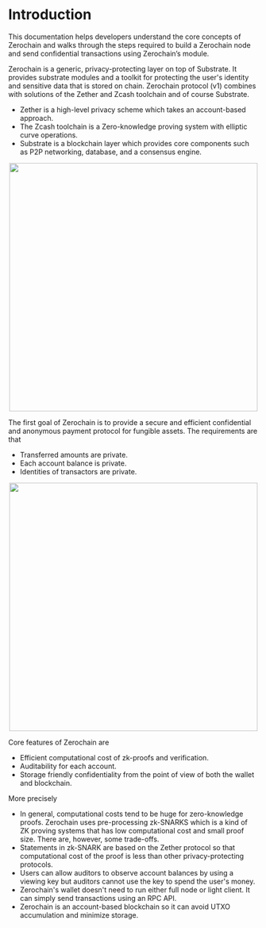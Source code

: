 # Introduction

This documentation helps developers understand the core concepts of Zerochain and walks through the steps required to build a Zerochain node and send confidential transactions using Zerochain’s module.

Zerochain is a generic, privacy-protecting layer on top of Substrate. It provides substrate modules and a toolkit for protecting the user's identity and sensitive data that is stored on chain.
Zerochain protocol (v1) combines with solutions of the Zether and Zcash toolchain and of course Substrate.
- Zether is a high-level privacy scheme which takes an account-based approach.
- The Zcash toolchain is a Zero-knowledge proving system with elliptic curve operations.
- Substrate is a blockchain layer which provides core components such as P2P networking, database, and a consensus engine.

<div align="center">
<img src="https://user-images.githubusercontent.com/20852667/59009598-33972d80-8869-11e9-922b-1f86e18455a8.png" width="500px">
</div>

The first goal of Zerochain is to provide a secure and efficient confidential and anonymous payment protocol for fungible assets. The requirements are that
- Transferred amounts are private.
- Each account balance is private.
- Identities of transactors are private.

<div align="center">
<img src="https://user-images.githubusercontent.com/20852667/54678399-6d00ac80-4b48-11e9-9c8d-d1ec2b668761.png" width="500px">
</div>

Core features of Zerochain are
- Efficient computational cost of zk-proofs and verification.
- Auditability for each account.
- Storage friendly confidentiality from the point of view of both the wallet and blockchain.

More precisely
- In general, computational costs tend to be huge for zero-knowledge proofs. Zerochain uses pre-processing zk-SNARKS which is a kind of ZK proving systems that has low computational cost and small proof size. There are, however, some trade-offs.
- Statements in zk-SNARK are based on the Zether protocol so that computational cost of the proof is less than other privacy-protecting protocols.
- Users can allow auditors to observe account balances by using a viewing key but auditors cannot use the key to spend the user's money.
- Zerochain's wallet doesn't need to run either full node or light client. It can simply send transactions using an RPC API.
- Zerochain is an account-based blockchain so it can avoid UTXO accumulation and minimize storage.
